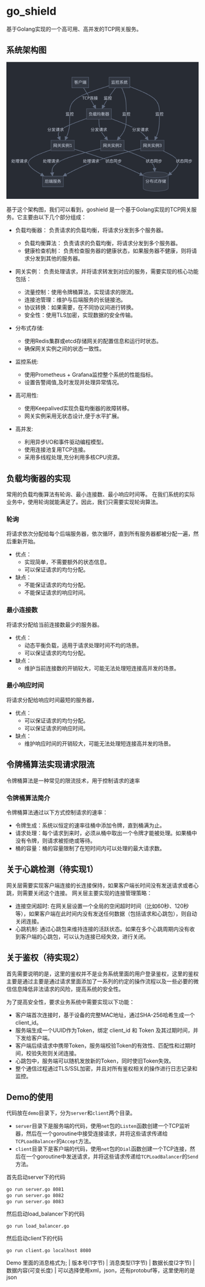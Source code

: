 # go_shield
基于Golang实现的一个高可用、高并发的TCP网关服务。

## 系统架构图
![alt text](images/image.png)

基于这个架构图，我们可以看到，goshield 是一个基于Golang实现的TCP网关服务。它主要由以下几个部分组成：
- 负载均衡器： 负责请求的负载均衡，将请求分发到多个服务器。
    - 负载均衡算法： 负责请求的负载均衡，将请求分发到多个服务器。
    - 健康检查机制： 负责检查服务器的健康状态，如果服务器不健康，则将请求分发到其他的服务器。
- 网关实例： 负责处理请求，并将请求转发到对应的服务，需要实现的核心功能包括：
    - 流量控制：使用令牌桶算法，实现请求的限流。
    - 连接池管理：维护与后端服务的长链接池。
    - 协议转换：如果需要，在不同协议间进行转换。
    - 安全性：使用TLS加密，实现数据的安全传输。

- 分布式存储:

    - 使用Redis集群或etcd存储网关的配置信息和运行时状态。
    - 确保网关实例之间的状态一致性。


- 监控系统:
    - 使用Prometheus + Grafana监控整个系统的性能指标。
    - 设置告警阈值,及时发现并处理异常情况。


- 高可用性:
    - 使用Keepalived实现负载均衡器的故障转移。
    - 网关实例采用无状态设计,便于水平扩展。


- 高并发:
    - 利用异步I/O和事件驱动编程模型。
    - 使用连接池复用TCP连接。
    - 采用多线程处理,充分利用多核CPU资源。


## 负载均衡器的实现
常用的负载均衡算法有轮询、最小连接数、最小响应时间等。
在我们系统的实际业务中，使用轮询就能满足了。因此，我们只需要实现轮询算法。
### 轮询
将请求依次分配给每个后端服务器，依次循环，直到所有服务器都被分配一遍，然后重新开始。
- 优点：
    - 实现简单，不需要额外的状态信息。
    - 可以保证请求的均匀分配。
- 缺点：
    - 不能保证请求的均匀分配。
    - 不能保证请求的响应时间。

### 最小连接数
将请求分配给当前连接数最少的服务器。
- 优点：
    - 动态平衡负载，适用于请求处理时间不均的场景。
    - 可以保证请求的均匀分配。
- 缺点：
    - 维护当前连接数的开销较大，可能无法处理短连接高并发的场景。

### 最小响应时间 
将请求分配给响应时间最短的服务器，
- 优点：
    - 可以保证请求的均匀分配。
    - 可以保证请求的响应时间。
- 缺点：
    - 维护响应时间的开销较大，可能无法处理短连接高并发的场景。

## 令牌桶算法实现请求限流
令牌桶算法是一种常见的限流技术，用于控制请求的速率

### 令牌桶算法简介
令牌桶算法通过以下方式控制请求的速率：

- 令牌生成：系统以恒定的速率往桶中添加令牌，直到桶满为止。
- 请求处理：每个请求到来时，必须从桶中取出一个令牌才能被处理。如果桶中没有令牌，则请求被拒绝或等待。
- 桶的容量：桶的容量限制了在短时间内可以处理的最大请求数。

## 关于心跳检测（待实现1）
网关层需要实现客户端连接的长连接保持，如果客户端长时间没有发送请求或者心跳，则需要关闭这个连接。
网关层主要实现的连接管理策略：
- 连接空闲超时: 在网关层设置一个全局的空闲超时时间（比如60秒、120秒等），如果客户端在此时间内没有发送任何数据（包括请求和心跳包），则自动关闭连接。
- 心跳机制: 通过心跳包来维持连接的活跃状态。如果在多个心跳周期内没有收到客户端的心跳包，可以认为连接已经失效，进行关闭。

## 关于鉴权（待实现2）
首先需要说明的是，这里的鉴权并不是业务系统里面的用户登录鉴权，这里的鉴权主要是通过主要是通过请求里面添加了一系列的约定的操作流程以及一些必要的微信信息降低非法请求的风险，提高系统的安全性。

为了提高安全性，要求业务系统中需要实现以下功能：
- 客户端首次连接时，基于设备的完整MAC地址，通过SHA-256哈希生成一个 client_id。
- 服务端生成一个UUID作为Token，绑定 client_id 和 Token 及其过期时间，并下发给客户端。
- 客户端后续请求中携带Token，服务端校验Token的有效性、匹配性和过期时间，校验失败则关闭连接。
- 心跳包中，服务端可以随机发放新的Token，同时使旧Token失效。
- 整个通信过程通过TLS/SSL加密，并且对所有鉴权相关的操作进行日志记录和监控。


## Demo的使用
代码放在`demo`目录下，分为`server`和`client`两个目录。
- `server`目录下是服务端的代码，使用`net`包的`Listen`函数创建一个TCP监听器，然后在一个goroutine中接受连接请求，并将这些请求传递给`TCPLoadBalancer`的`Accept`方法。
- `client`目录下是客户端的代码，使用`net`包的`Dial`函数创建一个TCP连接，然后在一个goroutine中发送请求，并将这些请求传递给`TCPLoadBalancer`的`Send`方法。    

首先启动server下的代码
```
go run server.go 8081
go run server.go 8082
go run server.go 8083
```

然后启动load_balancer下的代码
```
go run load_balancer.go
```

然后启动client下的代码
```
go run client.go localhost 8080
```

Demo 里面的消息格式为;
| 版本号(1字节) | 消息类型(1字节) | 数据长度(2字节) | 数据内容(可变长度) |
可以选择使用xml，json，还有protobuf等，这里使用的是json